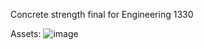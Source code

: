Concrete strength final for Engineering 1330

Assets:
![image](https://github.com/cgolden15/concrete-strength/assets/61284764/37efff94-3f6c-4d65-a4e9-607415b009f7)

